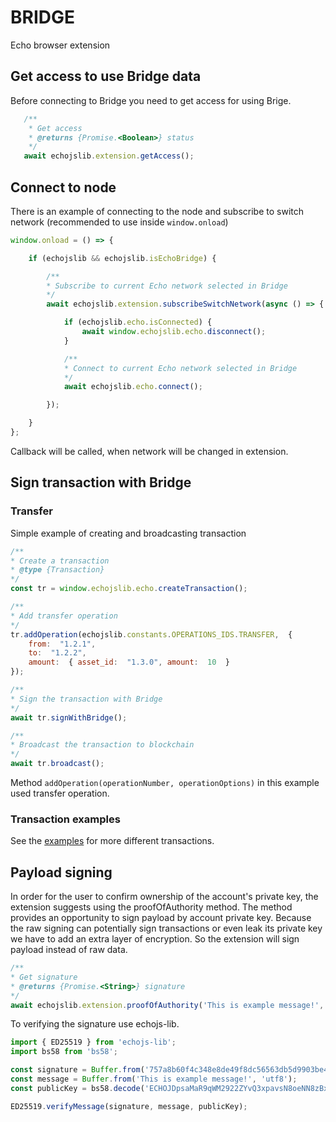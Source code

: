 
# BRIDGE    
 Echo browser extension


## Get access to use Bridge data

 Before connecting to Bridge you need to get access for using Brige.

 ```javascript
    /**
     * Get access
     * @returns {Promise.<Boolean>} status
     */
    await echojslib.extension.getAccess();
 ```


## Connect to node  

There is an example of connecting to the node and subscribe to switch network (recommended to use inside `window.onload`)  

```javascript  
window.onload = () => {

    if (echojslib && echojslib.isEchoBridge) {

        /**
        * Subscribe to current Echo network selected in Bridge
        */
        await echojslib.extension.subscribeSwitchNetwork(async () => {

            if (echojslib.echo.isConnected) {
                await window.echojslib.echo.disconnect();
            }

            /**
            * Connect to current Echo network selected in Bridge
            */
            await echojslib.echo.connect();

        });

    }
};  
```  
Callback will be called, when network will be changed in extension.  
## Sign transaction with Bridge  

### Transfer  

Simple example of creating and broadcasting transaction  

```javascript  
/**
* Create a transaction
* @type {Transaction}
*/
const tr = window.echojslib.echo.createTransaction();  

/**
* Add transfer operation
*/
tr.addOperation(echojslib.constants.OPERATIONS_IDS.TRANSFER,  {   
    from:  "1.2.1",  
    to:  "1.2.2",   
    amount:  { asset_id:  "1.3.0", amount:  10  }
});  

/**
* Sign the transaction with Bridge
*/
await tr.signWithBridge();  

/**
* Broadcast the transaction to blockchain
*/
await tr.broadcast();  
```  
Method `addOperation(operationNumber, operationOptions)` in this example used transfer operation.  

### Transaction examples

See the [examples](./docs/examples.md) for more different transactions.

## Payload signing
In order for the user to confirm ownership of the account's private key, the extension suggests using the proofOfAuthority method. The method provides an opportunity to sign payload by account private key. Because the raw signing can potentially sign transactions or even leak its private key we have to add an extra layer of encryption. So the extension will sign payload instead of raw data.

```javascript  
/**
* Get signature
* @returns {Promise.<String>} signature
*/
await echojslib.extension.proofOfAuthority('This is example message!', '1.2.134');
```

To verifying the signature use echojs-lib.

```javascript  
import { ED25519 } from 'echojs-lib';
import bs58 from 'bs58';

const signature = Buffer.from('757a8b60f4c348e8de49f8dc56563db5d9903be41c7aad145cc8be5c6f66804c168693232c0f150ef017bc01697fc0aca5000a04ac6756d36430aeaefe518b08', 'hex');
const message = Buffer.from('This is example message!', 'utf8');
const publicKey = bs58.decode('ECHOJDpsaMaR9qWM2922ZYvQ3xpavsN8oeNN8zBx1VNKdQBf'.slice(4));

ED25519.verifyMessage(signature, message, publicKey);
```
